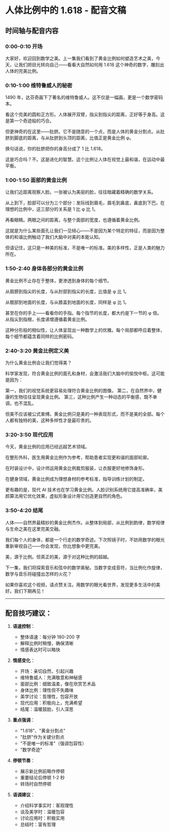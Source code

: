 # 人体比例中的 1.618 - 配音文稿

## 时间轴与配音内容

### 0:00-0:10 开场

大家好，欢迎回到数学之美。上一集我们看到了黄金比例如何塑造艺术之美，今天，让我们把目光转向自己——看看大自然如何用 1.618 这个神奇的数字，雕刻出人体的完美比例。

### 0:10-1:00 维特鲁威人的秘密

1490 年，达芬奇画下了著名的维特鲁威人。这不仅是一幅画，更是一个数学密码本。

看这个完美的圆和正方形。人体展开双臂，指尖到指尖的距离，正好等于身高。这是第一个奇迹般的巧合。

但更神奇的在这里——肚脐。它不是随意的一个点，而是人体的黄金分割点。从肚脐到脚底的距离，与从肚脐到头顶的距离，比值正是黄金比例 φ。

换句话说，你的肚脐把你的身高分成了 1 比 1.618。

这是巧合吗？不。这是进化的智慧。这个比例让人体在视觉上最和谐，在运动中最平衡。

### 1:00-1:50 面部的黄金比例

让我们近距离观察人脸。一张被认为美丽的脸，往往暗藏着精确的数学关系。

从上到下，脸部可以分为三个部分：发际线到眉毛，眉毛到鼻底，鼻底到下巴。在理想的比例中，这三部分的关系是 1 比 φ 比 1。

再看眼睛。两眼之间的距离，与整个面部的宽度，也遵循着黄金比例。

这就是为什么某些面孔让我们一见倾心——不是因为某个特定的特征，而是因为整体的和谐比例触动了我们大脑中对美的本能认知。

但请记住，这只是一种美的标准，不是唯一的标准。美的多样性，正是人类的魅力所在。

### 1:50-2:40 身体各部分的黄金比例

黄金比例不止存在于整体，更渗透到身体的每个细节。

从肩膀到指尖的长度，与从肘部到指尖的长度，比值是 φ 比 1。

从髋部到地面的长度，与从膝盖到地面的长度，同样是 φ 比 1。

甚至在你的手上——看看你的手指。每个指节的长度，都大约是下一节的 φ 倍。从指尖到指根，长度递增遵循着黄金比例。

这种分形般的相似性，让人体呈现出一种数学上的优雅。每个局部都呼应着整体，每个细节都蕴含着同样的比例密码。

### 2:40-3:20 黄金比例定义美

为什么黄金比例会让我们觉得美？

科学家发现，符合黄金比例的面孔和身材，会激活我们大脑中的愉悦中枢。这可能是因为：

第一，我们的视觉系统更容易处理符合黄金比例的图像。
第二，在自然界中，健康的生物往往呈现黄金比例。
第三，这种比例产生一种动态的平衡感，既不单调，也不混乱。

但美不应该被公式束缚。黄金比例只是美的一种表现形式，而不是美的全部。每个人都有独特的美，这种多样性才是最珍贵的。

### 3:20-3:50 现代应用

今天，黄金比例的应用已经远超艺术领域。

在整形外科，医生用黄金比例作为参考，帮助患者实现更和谐的面部轮廓。

在时装设计中，设计师运用黄金比例裁剪服装，让衣服更好地修饰身形。

在健身领域，黄金比例成为理想身材的参考标准，指导训练计划的制定。

更有趣的是，现代 AI 技术也在学习黄金比例。人脸识别系统用它提高准确率，美颜算法用它优化效果，虚拟形象设计用它创造更自然的角色。

### 3:50-4:20 结尾

人体——自然界最精妙的黄金比例杰作。从整体到局部，从比例到韵律，数学规律与生命之美在这里完美交融。

我们每个人的身体，都是一个行走的数学奇迹。下次照镜子时，不妨用数学的眼光重新审视自己——你会发现，你比想象中更完美。

美，源于比例。但真正的美，源于对这种比例的超越。

下一集，我们将探索音乐和弦中的数学奥秘。当数字变成音符，当比例化作旋律，数学与音乐将碰撞出怎样的火花？

如果你喜欢这个视频，请点赞关注。用数学的眼光看世界，发现更多生活中的美好。我们下期再见！

---

## 配音技巧建议：

1. **语速控制**：

   - 整体语速：每分钟 180-200 字
   - 解释比例时稍慢，确保清晰
   - 情感表达时可以略快

2. **情感变化**：

   - 开场：亲切自然，引起兴趣
   - 维特鲁威人：充满敬意和神秘感
   - 面部比例：细致温柔，像在欣赏艺术品
   - 身体比例：理性但不失趣味
   - 美学讨论：哲理性，包容开放
   - 现代应用：积极向上，充满希望
   - 结尾：温暖鼓励，引人深思

3. **重点强调**：

   - "1.618"、"黄金分割点"
   - "肚脐"作为关键分割点
   - "不是唯一的标准"（强调包容性）
   - "数学奇迹"

4. **停顿节奏**：

   - 展示新比例前略作停顿
   - 重要结论后停顿 1-2 秒
   - 转场时自然停顿

5. **语调建议**：
   - 介绍科学事实时：客观理性
   - 谈及美学时：温暖包容
   - 讨论应用时：积极实用
   - 总结时：富有哲理
